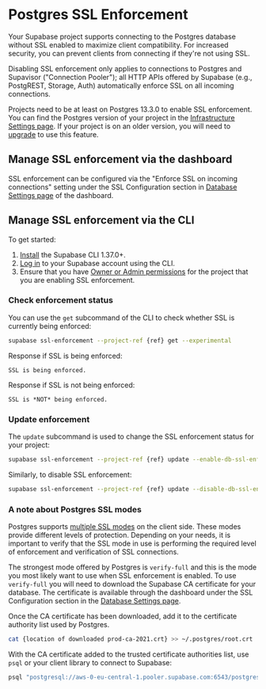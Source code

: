 # Postgres SSL Enforcement

Your Supabase project supports connecting to the Postgres database without SSL enabled to maximize client compatibility. For increased security, you can prevent clients from connecting if they're not using SSL.

Disabling SSL enforcement only applies to connections to Postgres and Supavisor ("Connection Pooler"); all HTTP APIs offered by Supabase (e.g., PostgREST, Storage, Auth) automatically enforce SSL on all incoming connections.

Projects need to be at least on Postgres 13.3.0 to enable SSL enforcement. You can find the Postgres version of your project in the [Infrastructure Settings page](https://supabase.com/dashboard/project/_/settings/infrastructure). If your project is on an older version, you will need to [upgrade](https://supabase.com/docs/guides/platform/migrating-and-upgrading-projects#upgrade-your-project) to use this feature.

## Manage SSL enforcement via the dashboard

SSL enforcement can be configured via the "Enforce SSL on incoming connections" setting under the SSL Configuration section in [Database Settings page](https://supabase.com/dashboard/project/_/settings/database) of the dashboard.

## Manage SSL enforcement via the CLI

To get started:

1. [Install](https://supabase.com/docs/guides/cli) the Supabase CLI 1.37.0+.
2. [Log in](https://supabase.com/docs/guides/getting-started/local-development#log-in-to-the-supabase-cli) to your Supabase account using the CLI.
3. Ensure that you have [Owner or Admin permissions](https://supabase.com/docs/guides/platform/access-control#manage-team-members) for the project that you are enabling SSL enforcement.

### Check enforcement status

You can use the `get` subcommand of the CLI to check whether SSL is currently being enforced:

```bash
supabase ssl-enforcement --project-ref {ref} get --experimental
```

Response if SSL is being enforced:

```
SSL is being enforced.
```

Response if SSL is not being enforced:

```
SSL is *NOT* being enforced.
```

### Update enforcement

The `update` subcommand is used to change the SSL enforcement status for your project:

```bash
supabase ssl-enforcement --project-ref {ref} update --enable-db-ssl-enforcement --experimental
```

Similarly, to disable SSL enforcement:

```bash
supabase ssl-enforcement --project-ref {ref} update --disable-db-ssl-enforcement --experimental
```

### A note about Postgres SSL modes

Postgres supports [multiple SSL modes](https://www.postgresql.org/docs/current/libpq-ssl.html#LIBPQ-SSL-PROTECTION) on the client side. These modes provide different levels of protection. Depending on your needs, it is important to verify that the SSL mode in use is performing the required level of enforcement and verification of SSL connections.

The strongest mode offered by Postgres is `verify-full` and this is the mode you most likely want to use when SSL enforcement is enabled. To use `verify-full` you will need to download the Supabase CA certificate for your database. The certificate is available through the dashboard under the SSL Configuration section in the [Database Settings page](https://supabase.com/dashboard/project/_/settings/database).

Once the CA certificate has been downloaded, add it to the certificate authority list used by Postgres.

```bash
cat {location of downloaded prod-ca-2021.crt} >> ~/.postgres/root.crt
```

With the CA certificate added to the trusted certificate authorities list, use `psql` or your client library to connect to Supabase:

```bash
psql "postgresql://aws-0-eu-central-1.pooler.supabase.com:6543/postgres?sslmode=verify-full" -U postgres.<user>
```
